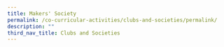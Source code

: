 ```yaml
---
title: Makers' Society
permalink: /co-curricular-activities/clubs-and-societies/permalink/
description: ""
third_nav_title: Clubs and Societies
---
```

